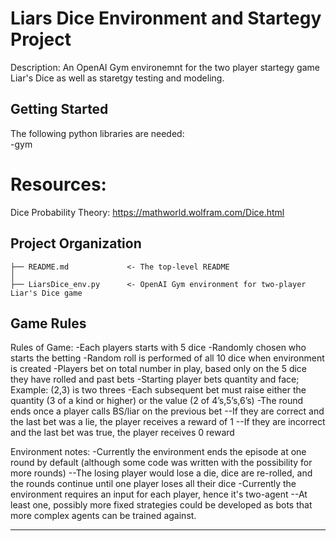 Liars Dice Environment and Startegy Project
==============================
Description: An OpenAI Gym environemnt for the two player startegy game Liar's Dice
as well as staretgy testing and modeling. 

Getting Started
------------
The following python libraries are needed:  
-gym

# Resources:
Dice Probability Theory: https://mathworld.wolfram.com/Dice.html

Project Organization
------------

    ├── README.md             <- The top-level README 
    │
    ├── LiarsDice_env.py      <- OpenAI Gym environment for two-player Liar's Dice game

Game Rules
------------
Rules of Game:
-Each players starts with 5 dice
-Randomly chosen who starts the betting
-Random roll is performed of all 10 dice when environment is created
-Players bet on total number in play, based only on the 5 dice they have rolled and past bets
-Starting player bets quantity and face; Example: (2,3) is two threes 
-Each subsequent bet must raise either the quantity (3 of a kind or higher) or the value (2 of 4’s,5’s,6’s)
-The round ends once a player calls BS/liar on the previous bet
--If they are correct and the last bet was a lie, the player receives a reward of 1
--If they are incorrect and the last bet was true, the player receives 0 reward

Environment notes:
-Currently the environment ends the episode at one round by default (although some code was written with the possibility for more rounds)
--The losing player would lose a die, dice are re-rolled, and the rounds continue until one player loses all their dice
-Currently the environment requires an input for each player, hence it's two-agent
--At least one, possibly more fixed strategies could be developed as bots that more complex agents can be trained against. 


--------
